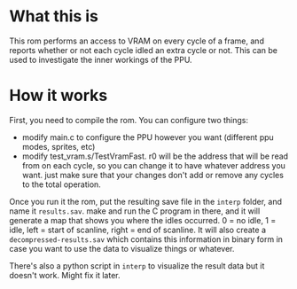 # What this is

This rom performs an access to VRAM on every cycle of a frame, and reports whether or not each cycle idled an extra cycle or not. This can be used to investigate the inner workings of the PPU.

# How it works

First, you need to compile the rom. You can configure two things:
- modify main.c to configure the PPU however you want (different ppu modes, sprites, etc)
- modify test_vram.s/TestVramFast. r0 will be the address that will be read from on each cycle, so you can change it to have whatever address you want. just make sure that your changes don't add or remove any cycles to the total operation.

Once you run it the rom, put the resulting save file in the `interp` folder, and name it `results.sav`. make and run the C program in there, and it will generate a map that shows you where the idles occurred. 0 = no idle, 1 = idle, left = start of scanline, right = end of scanline. It will also create a `decompressed-results.sav` which contains this information in binary form in case you want to use the data to visualize things or whatever.

There's also a python script in `interp` to visualize the result data but it doesn't work. Might fix it later.
